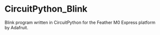 # CircuitPython_Blink
Blink program written in CircuitPython for the Feather M0 Express platform by Adafruit.
